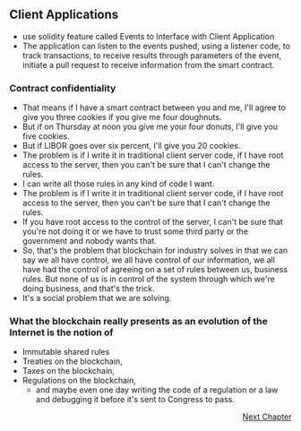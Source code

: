 ## Client Applications

- use solidity feature called Events to Interface with Client Application
- The application can listen to the events pushed, using a listener code, to track transactions, to receive results through parameters of the event, initiate a pull request to receive information from the smart contract. 


### Contract confidentiality
- That means if I have a smart contract between you and me, I'll agree to give you three cookies if you give me four doughnuts. 
- But if on Thursday at noon you give me your four donuts, I'll give you five cookies. 
- But if LIBOR goes over six percent, I'll give you 20 cookies. 
- The problem is if I write it in traditional client server code, if I have root access to the server, then you can't be sure that I can't change the rules. 
- I can write all those rules in any kind of code I want. 
- The problem is if I write it in traditional client server code, if I have root access to the server, then you can't be sure that I can't change the rules. 
- If you have root access to the control of the server, I can't be sure that you're not doing it or we have to trust some third party or the government and nobody wants that. 
- So, that's the problem that blockchain for industry solves in that we can say we all have control, we all have control of our information, we all have had the control of agreeing on a set of rules between us, business rules. But none of us is in control of the system through which we're doing business, 
and that's the trick. 
- It's a social problem that we are solving. 


### What the blockchain really presents as an evolution of the Internet is the notion of 
- Immutable shared rules
- Treaties on the blockchain, 
- Taxes on the blockchain, 
- Regulations on the blockchain, 
  - and maybe even one day writing the code of a regulation or a law and debugging it before it's sent to Congress to pass. 

<p align="right">
   <a href="../2.4%20Best%20Practices/2.4.1%20Best%20Practices.md">Next Chapter</a>
</p>
